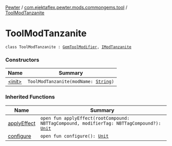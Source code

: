 [Pewter](../../index.md) / [com.ejektaflex.pewter.mods.commongems.tool](../index.md) / [ToolModTanzanite](./index.md)

# ToolModTanzanite

`class ToolModTanzanite : `[`GemToolModifier`](../../com.ejektaflex.pewter.lib.modifiers/-gem-tool-modifier/index.md)`, `[`IModTanzanite`](../../com.ejektaflex.pewter.shared.gems/-i-mod-tanzanite/index.md)

### Constructors

| Name | Summary |
|---|---|
| [&lt;init&gt;](-init-.md) | `ToolModTanzanite(modName: `[`String`](https://kotlinlang.org/api/latest/jvm/stdlib/kotlin/-string/index.html)`)` |

### Inherited Functions

| Name | Summary |
|---|---|
| [applyEffect](../../com.ejektaflex.pewter.lib.modifiers/-gem-tool-modifier/apply-effect.md) | `open fun applyEffect(rootCompound: NBTTagCompound, modifierTag: NBTTagCompound?): `[`Unit`](https://kotlinlang.org/api/latest/jvm/stdlib/kotlin/-unit/index.html) |
| [configure](../../com.ejektaflex.pewter.lib.modifiers/-gem-tool-modifier/configure.md) | `open fun configure(): `[`Unit`](https://kotlinlang.org/api/latest/jvm/stdlib/kotlin/-unit/index.html) |
